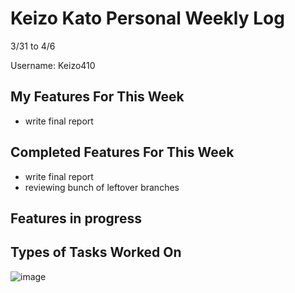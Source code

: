# Keizo Kato Personal Weekly Log

3/31 to 4/6

Username: Keizo410

## My Features For This Week

- write final report

## Completed Features For This Week

- write final report
- reviewing bunch of leftover branches

## Features in progress


## Types of Tasks Worked On

![image](https://github.com/COSC-499-W2023/year-long-project-team-21/assets/90278067/f7490751-7625-4baa-b211-f0a3ee4be00b)
